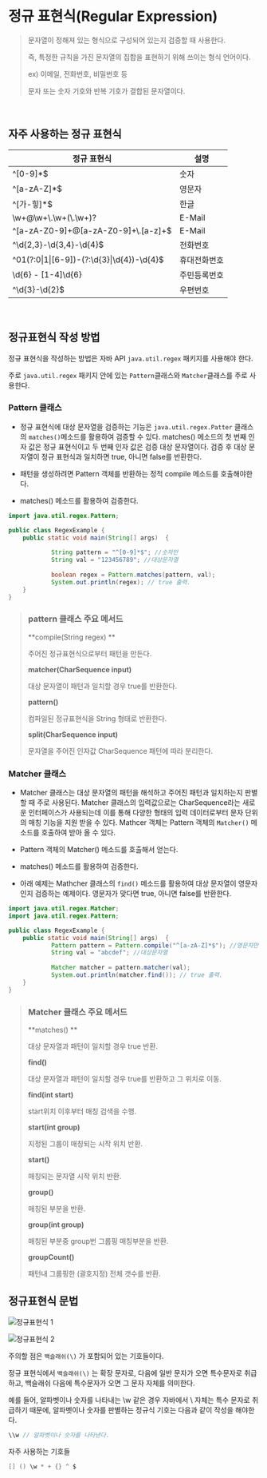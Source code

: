 # 정규 표현식(Regular Expression)

> 문자열이 정해져 있는 형식으로 구성되어 있는지 검증할 때 사용한다. 
>
> 즉, 특정한 규칙을 가진 문자열의 집합을 표현하기 위해 쓰이는 형식 언어이다.
>
> ex) 이메일, 전화번호, 비밀번호 등
>
> 문자 또는 숫자 기호와 반복 기호가 결합된 문자열이다. 

<br/>

## 자주 사용하는 정규 표현식

| 정규 표현식                                | 설명         |
| ------------------------------------------ | ------------ |
| ^[0-9]*$                                   | 숫자         |
| ^[a-zA-Z]*$                                | 영문자       |
| ^[가-힣]*$                                 | 한글         |
| \\w+@\\w+\\.\\w+(\\.\\w+)?                 | E-Mail       |
| ^[a-zA-Z0-9]+@[a-zA-Z0-9]+\\.[a-z]+$       | E-Mail       |
| ^\d{2,3}-\d{3,4}-\d{4}$                    | 전화번호     |
| ^01(?:0\|1\|[6-9])-(?:\d{3}\|\d{4})-\d{4}$ | 휴대전화번호 |
| \d{6} \- [1-4]\d{6}                        | 주민등록번호 |
| ^\d{3}-\d{2}$                              | 우편번호     |

<br/>

## 정규표현식 작성 방법

정규 표현식을 작성하는 방법은 자바 API `java.util.regex` 패키지를 사용해야 한다. 

주로 `java.util.regex` 패키지 안에 있는 `Pattern`클래스와 `Matcher`클래스를 주로 사용한다.



### Pattern 클래스

- 정규 표현식에 대상 문자열을 검증하는 기능은 `java.util.regex.Patter` 클래스의 `matches()`메소드를 활용하여 검증할 수 있다. matches() 메소드의 첫 번째 인자 값은 정규 표현식이고 두 번째 인자 값은 검증 대상 문자열이다. 검증 후 대상 문자열이 정규 표현식과 일치하면 true, 아니면 false를 반환한다.

- 패턴을 생성하려면 Pattern 객체를 반환하는 정적 compile 메소드를 호출해야한다. 
- matches() 메소드를 활용하여 검증한다.  

```java
import java.util.regex.Pattern;

public class RegexExample {
	public static void main(String[] args)  {
    
            String pattern = "^[0-9]*$"; //숫자만
            String val = "123456789"; //대상문자열
        
            boolean regex = Pattern.matches(pattern, val);
            System.out.println(regex); // true 출력.
    }
}
```

> ### pattern 클래스 주요 메서드
>
> **compile(String regex) **
>
> 주어진 정규표현식으로부터 패턴을 만든다.
>
> **matcher(CharSequence input)**
>
> 대상 문자열이 패턴과 일치할 경우 true를 반환한다.
>
> **pattern()**
>
> 컴파일된 정규표현식을 String 형태로 반환한다.
>
> **split(CharSequence input)**
>
> 문자열을 주어진 인자값 CharSequence 패턴에 따라 분리한다.





### Matcher 클래스

- Matcher 클래스는 대상 문자열의 패턴을 해석하고 주어진 패턴과 일치하는지 판별할 때 주로 사용된다. Matcher 클래스의 입력값으로는 CharSequence라는 새로운 인터페이스가 사용되는데 이를 통해 다양한 형태의 입력 데이터로부터 문자 단위의 매칭 기능을 지원 받을 수 있다. Mathcer 객체는 Pattern 객체의 `Matcher()`  메소드를 호출하여 받아 올 수 있다.

- Pattern 객체의 Matcher() 메소드를 호출해서 얻는다. 
- matches() 메소드를 활용하여 검증한다.
- 아래 예제는 Mathcher 클래스의 `find()` 메소드를 활용하여 대상 문자열이 영문자인지 검증하는 예제이다. 영문자가 맞다면 true, 아니면 false를 반환한다.

```java
import java.util.regex.Matcher;
import java.util.regex.Pattern;

public class RegexExample {
	public static void main(String[] args)  {
            Pattern pattern = Pattern.compile("^[a-zA-Z]*$"); //영문자만
            String val = "abcdef"; //대상문자열
	
            Matcher matcher = pattern.matcher(val);
            System.out.println(matcher.find()); // true 출력.
	}
}
```

> ### Matcher 클래스 주요 메서드
>
> **matches() **
>
> 대상 문자열과 패턴이 일치할 경우 true 반환.
>
> **find()**
>
> 대상 문자열과 패턴이 일치할 경우 true를 반환하고 그 위치로 이동.
>
> **find(int start)**
>
> start위치 이후부터 매칭 검색을 수행.
>
> **start(int group)**
>
> 지정된 그룹이 매칭되는 시작 위치 반환.
>
> **start()**
>
> 매칭되는 문자열 시작 위치 반환.
>
> **group()**
>
> 매칭된 부분을 반환.
>
> **group(int group)**
>
> 매칭된 부분중 group번 그룹핑 매칭부분을 반환.
>
> **groupCount()**
>
> 패턴내 그룹핑한 (괄호지정) 전체 갯수를 반환.



## 정규표현식 문법

![정규표현식 1](https://user-images.githubusercontent.com/51367622/116569953-d2890f00-a944-11eb-912c-7b3833da52ad.png)

![정규표현식 2](https://user-images.githubusercontent.com/51367622/116570036-e3d21b80-a944-11eb-9bfa-38e48ee45283.png)

주의할 점은 `백슬래쉬(\)` 가 포함되어 있는 기호들이다. 

정규 표현식에서 `백슬래쉬(\)` 는 확장 문자로, 다음에 일반 문자가 오면 특수문자로 취급하고, 백슬래쉬 다음에 특수문자가 오면 그 문자 자체를 의미한다. 

예를 들어, 알파벳이나 숫자를 나타내는 \w 같은 경우 자바에서 \ 자체는 특수 문자로 취급하기 때문에, 알파벳이나 숫자를 판별하는 정규식 기호는 다음과 같이 작성을 해야한다.

```java
\\w // 알파벳이나 숫자를 나타낸다.
```

자주 사용하는 기호들

```java
[] () \w * + {} ^ $
```

